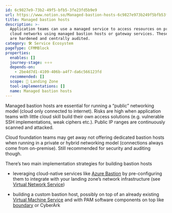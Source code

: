 ```yaml
---
id: 6c9827e9-73b2-49f5-bfb5-3fe23fd5b9e9
url: https://www.notion.so/Managed-bastion-hosts-6c9827e973b249f5bfb53fe23fd5b9e9
title: Managed bastion hosts
description: >-
  Application teams can use a managed service to access resources on private
  cloud networks using managed bastion hosts or gateway services. These gateways
  are hardened and centrally audited.
category: 🛠 Service Ecosystem
pageType: CFMMBlock
properties:
  enables: []
  journey-stage: ⭐️⭐️⭐️
  depends-on:
    - 2be4d7d1-4109-406b-a4f7-da6c566123fd
  recommended: []
  scope: 🛬 Landing Zone
  tool-implementations: []
  name: Managed bastion hosts
---
```


Managed bastion hosts are essential for running a “public” networking model (cloud only connected to internet). Risks are high when application teams with little cloud skill build their own access solutions (e.g. vulnerable SSH implementations, weak ciphers etc.). Public IP ranges are continuously scanned and attacked.

Cloud foundation teams may get away not offering dedicated bastion hosts when running in a private or hybrid networking model (connections always come from on-premise). Still recommended for security and auditing though. 

There’s two main implementation strategies for building bastion hosts

- leveraging cloud-native services like [Azure Bastion](https://learn.microsoft.com/en-us/azure/bastion/bastion-overview) by pre-configuring them to integrate with your landing zone’s network infrastructure (see [Virtual Network Service](./virtual-network-service.md))

- building a custom bastion host, possibly on top of an already existing [Virtual Machine Service](./virtual-machine-service.md) and with PAM software components on top like [boundary](https://www.boundaryproject.io/) or CyberArk

